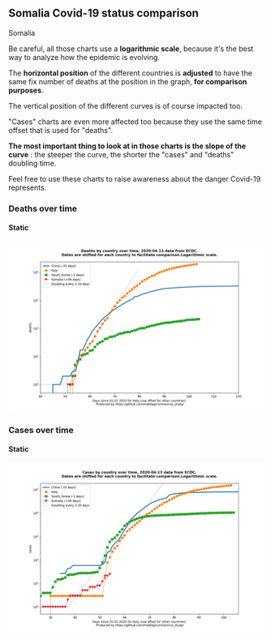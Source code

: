 ## Somalia Covid-19 status comparison 

Somalia



Be careful, all those charts use a **logarithmic scale**, because it's the best way to analyze how the epidemic is evolving.
 
The **horizontal position** of the different countries is **adjusted** to have the same fix number of deaths at the position in the graph, **for comparison purposes**.

The vertical position of the different curves is of course impacted too.

"Cases" charts are even more affected too because they use the same time offset that is used for "deaths".

**The most important thing to look at in those charts is the slope of the curve** : the steeper the curve, the shorter the "cases" and "deaths" doubling time.

Feel free to use these charts to raise awareness about the danger Covid-19 represents. 


 
### Deaths over time
 
#### Static
![Somalia covid-19 deaths static chart](https://raw.githubusercontent.com/madlag/coronavirus_study/master/notebooks/graphs/2020-04-13/countries/Somalia/2020-04-13_Somalia_deaths.png "Somalia covid-19 deaths static chart")   

 
### Cases over time
 
#### Static
![Somalia covid-19 cases static chart](https://raw.githubusercontent.com/madlag/coronavirus_study/master/notebooks/graphs/2020-04-13/countries/Somalia/2020-04-13_Somalia_cases.png "Somalia covid-19 cases static chart")   

